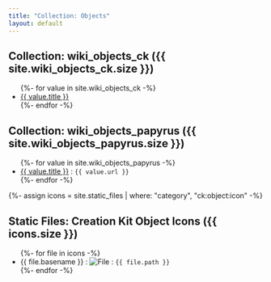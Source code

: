 ```yaml
---
title: "Collection: Objects"
layout: default
---
```


<h2>Collection: wiki_objects_ck ({{ site.wiki_objects_ck.size }})</h2>
<ul>
{%- for value in site.wiki_objects_ck -%}
  <li><a href="{{ site.baseurl }}{{ value.url }}">{{ value.title }}</a></li>
{%- endfor -%}
</ul>

<h2>Collection: wiki_objects_papyrus ({{ site.wiki_objects_papyrus.size }})</h2>
<ul>
{%- for value in site.wiki_objects_papyrus -%}
  <li><a href="{{ site.baseurl }}{{ value.url }}">{{ value.title }}</a> : <code>{{ value.url }}</code></li>
{%- endfor -%}
</ul>

{%- assign icons = site.static_files | where: "category", "ck:object:icon" -%}
<h2>Static Files: Creation Kit Object Icons ({{ icons.size }})</h2>
<ul>
{%- for file in icons -%}
  <li>{{ file.basename }} : <img src="{{ site.baseurl }}{{ file.path | default: '/assets/object_icon/default.png' }}" alt="File"> : <code>{{ file.path }}</code></li>
{%- endfor -%}
</ul>
